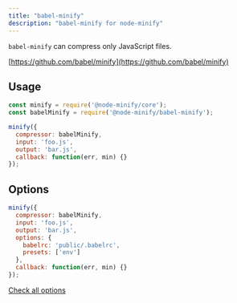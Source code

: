 ```yaml
---
title: "babel-minify"
description: "babel-minify for node-minify"
---
```


`babel-minify` can compress only JavaScript files.

[https://github.com/babel/minify](https://github.com/babel/minify)

## Usage

```js
const minify = require('@node-minify/core');
const babelMinify = require('@node-minify/babel-minify');

minify({
  compressor: babelMinify,
  input: 'foo.js',
  output: 'bar.js',
  callback: function(err, min) {}
});
```

## Options

```js
minify({
  compressor: babelMinify,
  input: 'foo.js',
  output: 'bar.js',
  options: {
    babelrc: 'public/.babelrc',
    presets: ['env']
  },
  callback: function(err, min) {}
});
```

[Check all options](https://github.com/babel/minify)